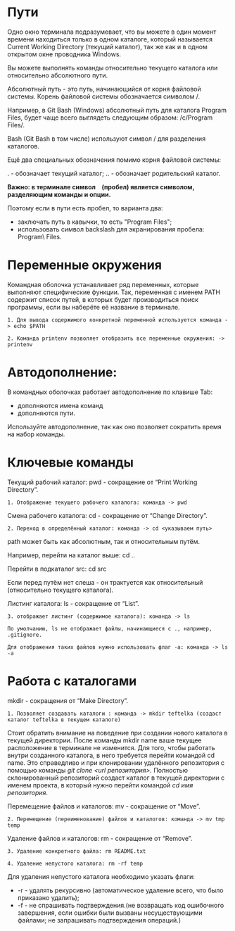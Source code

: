 # Пути
Одно окно терминала подразумевает, что вы можете в один момент времени находиться только в одном каталоге, который называется Current Working Directory (текущий каталог), так же как и в одном открытом окне проводника Windows.

Вы можете выполнять команды относительно текущего каталога или относительно абсолютного пути.

Абсолютный путь - это путь, начинающийся от корня файловой системы. Корень файловой системы обозначается символом /.

Например, в Git Bash (Windows) абсолютный путь для каталога Program Files, будет чаще всего выглядеть следующим образом: /c/Program Files/.

Bash (Git Bash в том числе) используют символ / для разделения каталогов.

Ещё два специальных обозначения помимо корня файловой системы:

.  - обозначает текущий каталог;
.. - обозначает родительский каталог.

__Важно: в терминале символ ` ` (пробел) является символом, разделяющим команды и опции.__

Поэтому если в пути есть пробел, то варианта два:

* заключать путь в кавычки, то есть "Program Files";
* использовать символ backslash для экранирования пробела: Program\ Files.

# Переменные окружения

Командная оболочка устанавливает ряд переменных, которые выполняют специфические функции. Так, переменная с именем PATH содержит список путей, в которых будет производиться поиск программы, если вы наберёте её название в терминале.

    1. Для вывода содержимого конкретной переменной используется команда -> echo $PATH

    2. Команда printenv позволяет отобразить все переменные окружения: -> printenv


# Автодополнение:

В командных оболочках работает автодополнение по клавише Tab:

* дополняются имена команд
* дополняются пути.

Используйте автодополнение, так как оно позволяет сократить время на набор команды.

# Ключевые команды

Текущий рабочий каталог: pwd - сокращение от “Print Working Directory”.

    1. Отображение текущего рабочего каталога: команда -> pwd

Смена рабочего каталога: cd - сокращение от “Change Directory”.

    2. Переход в определённый каталог: команда -> cd <указываем путь>

path может быть как абсолютным, так и относительным путём.

Например, перейти на каталог выше: cd ..

Перейти в подкаталог src: cd src 

Если перед путём нет слеша - он трактуется как относительный (относительно текущего каталога).

Листинг каталога: ls - сокращение от “List”.

    3. отображает листинг (содержимое каталога): команда -> ls

    По умолчанию, ls не отображает файлы, начинающиеся с ., например, .gitignore. 

    Для отображения таких файлов нужно использовать флаг -a: команда -> ls -a

# Работа с каталогами

mkdir - сокращения от “Make Directory”.

    1. Позволяет создавать каталоги : команда -> mkdir teftelka (создаст каталог teftelka в текущем каталоге)
    
Стоит обратить внимание на поведение при создании нового каталога в текущей директории. После команды mkdir name ваше текущее расположение в терминале не изменится. Для того, чтобы работать внутри созданного каталога, в него требуется перейти командой cd name. Это справедливо и при клонировании удалённого репозитория с помощью команды *git clone <url репозитория>.* Полностью склонированный репозиторий создаст каталог в текущей директории с именем проекта, в который нужно перейти командой *cd имя репозитория*.

Перемещение файлов и каталогов: mv - сокращение от “Move”.

    2. Перемещение (переименование) файлов и каталогов: команда -> mv tmp temp

Удаление файлов и каталогов: rm - сокращение от “Remove”.

    3. Удаление конкретного файла: rm README.txt

    4. Удаление непустого каталога: rm -rf temp

Для удаления непустого каталога необходимо указать флаги:

* -r - удалять рекурсивно (автоматическое удаление всего, что было приказано удалить);
* -f - не спрашивать подтверждения.(не возвращать код ошибочного завершения, если ошибки были вызваны несуществующими файлами; не запрашивать подтверждения операций.)